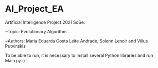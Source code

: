 # AI_Project_EA

Artificial Intelligence Project 2021 SoSe: 

~Topic: Evolutionary Algorithm 

~Authors: Maria Eduarda Costa Leite Andrade, Solenn Lenoir and Vilius Putvinskis

To be able to run, it is necessary to install several Python libraries and run Main.py :)
